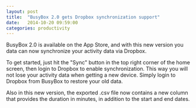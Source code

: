 ```yaml
---
layout: post
title:  "BusyBox 2.0 gets Dropbox synchronization support"
date:   2014-10-20 09:59:00
categories: productivity
---
```


BusyBox 2.0 is available on the App Store, and with this new version you data can now synchronize your activity data via Dropbox.

To get started, just hit the "Sync" button in the top right corner of the home screen, then login to Dropbox to enable synchronization.
This way you will not lose your activity data when getting a new device. Simply login to Dropbox from BusyBox to restore your old data.

Also in this new version, the exported .csv file now contains a new column that provides the duration in minutes, in addition to the start and end dates.
